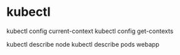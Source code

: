 # kubectl

kubectl config current-context
kubectl config get-contexts


kubectl describe node
kubectl describe pods webapp

